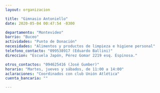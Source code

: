 ```yaml
---
layout: organizacion

title: "Gimnasio Antoniello"
date: 2020-05-04 00:47:54 -0300

departamento: "Montevideo"
barrio: "Buceo"
actividades: "Punto de Donación"
necesidades: "Alimentos y productos de limpieza e higiene personal"
telefono_contacto: "099538917 (Eduardo Ballini)"
direccion: "Escuela Japón, Pérez Gomar 2219 esq. Espinosa."

otros_contactos: "094625416 (José Gumber)"
horario: "Martes, jueves y sábados, de 11:00 a 14:00"
aclaraciones: "Coordinados con club Unión Atlética"
cuenta_bancaria: ""

---
```

